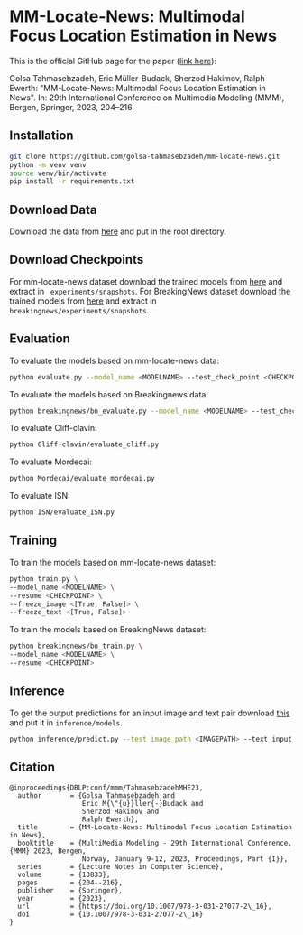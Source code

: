 # MM-Locate-News: Multimodal Focus Location Estimation in News
This is the official GitHub page for the paper ([link here](https://link.springer.com/chapter/10.1007/978-3-031-27077-2_16)):

Golsa Tahmasebzadeh, Eric Müller-Budack, Sherzod Hakimov, Ralph Ewerth: "MM-Locate-News: Multimodal Focus Location Estimation in News". In: 29th International Conference on Multimedia Modeling (MMM), Bergen, Springer, 2023, 204–216.



## Installation

``` bash
git clone https://github.com/golsa-tahmasebzadeh/mm-locate-news.git
python -m venv venv
source venv/bin/activate
pip install -r requirements.txt
```
## Download Data
Download the data from [here](https://tib.eu/cloud/s/cLwMtGoD9QJrRss) and put in the root directory.

## Download Checkpoints
For mm-locate-news dataset download the trained models from [here](https://tib.eu/cloud/s/t3gpgTQg5ZwnabC) and extract in ``` experiments/snapshots```.
For BreakingNews dataset download the trained models from [here](https://tib.eu/cloud/s/7R8GJgm7xP5oTKH) and extract in ``` breakingnews/experiments/snapshots```.


## Evaluation
To evaluate the models based on mm-locate-news data: 
```bash
python evaluate.py --model_name <MODELNAME> --test_check_point <CHECKPOINT>
```
To evaluate the models based on Breakingnews data: 
```bash
python breakingnews/bn_evaluate.py --model_name <MODELNAME> --test_check_point <CHECKPOINT>
```
To evaluate Cliff-clavin: 
```bash
python Cliff-clavin/evaluate_cliff.py
```

To evaluate Mordecai: 
```bash
python Mordecai/evaluate_mordecai.py
```
To evaluate ISN: 
```bash
python ISN/evaluate_ISN.py
```

## Training 
To train the models based on mm-locate-news dataset:
```bash
python train.py \
--model_name <MODELNAME> \
--resume <CHECKPOINT> \
--freeze_image <[True, False]> \
--freeze_text <[True, False]>
```

To train the models based on BreakingNews dataset:
```bash
python breakingnews/bn_train.py \
--model_name <MODELNAME> \
--resume <CHECKPOINT> 
```

## Inference
To get the output predictions for an input image and text pair download [this](https://tib.eu/cloud/s/DSBigrGJnAxnymB) and put it in ```inference/models```.
```bash
python inference/predict.py --test_image_path <IMAGEPATH> --text_input_path <TEXTPATH>
```
## Citation
```
@inproceedings{DBLP:conf/mmm/TahmasebzadehMHE23,
  author       = {Golsa Tahmasebzadeh and
                  Eric M{\"{u}}ller{-}Budack and
                  Sherzod Hakimov and
                  Ralph Ewerth},
  title        = {MM-Locate-News: Multimodal Focus Location Estimation in News},
  booktitle    = {MultiMedia Modeling - 29th International Conference, {MMM} 2023, Bergen,
                  Norway, January 9-12, 2023, Proceedings, Part {I}},
  series       = {Lecture Notes in Computer Science},
  volume       = {13833},
  pages        = {204--216},
  publisher    = {Springer},
  year         = {2023},
  url          = {https://doi.org/10.1007/978-3-031-27077-2\_16},
  doi          = {10.1007/978-3-031-27077-2\_16}
}
```
